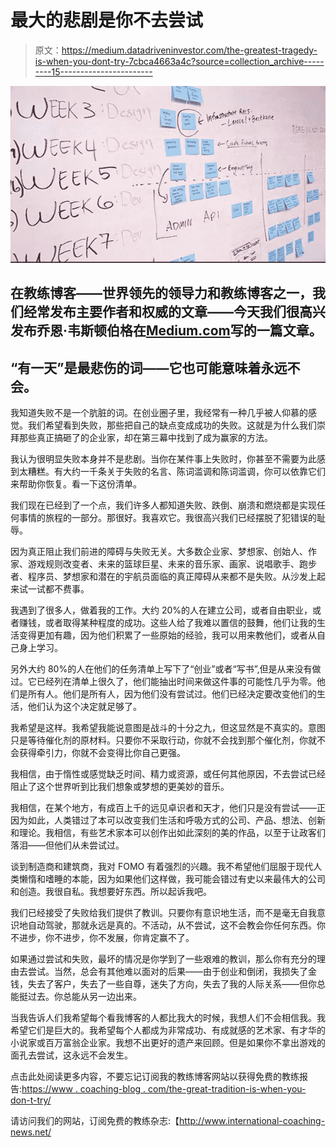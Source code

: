 # 最大的悲剧是你不去尝试

> 原文：<https://medium.datadriveninvestor.com/the-greatest-tragedy-is-when-you-dont-try-7cbca4663a4c?source=collection_archive---------15----------------------->

![](img/89bfa73e5af68c75162fa47fe132b53c.png)

## 在教练博客——世界领先的领导力和教练博客之一，我们经常发布主要作者和权威的文章——今天我们很高兴发布乔恩·韦斯顿伯格在[Medium.com](https://medium.com/life-learning/the-greatest-tragedy-is-when-you-dont-try-61a3fea99ca1#.i9j7pmh29)写的一篇文章。

## “有一天”是最悲伤的词——它也可能意味着永远不会。

我知道失败不是一个肮脏的词。在创业圈子里，我经常有一种几乎被人仰慕的感觉。我们希望看到失败，那些把自己的缺点变成成功的失败。这就是为什么我们崇拜那些真正搞砸了的企业家，却在第三幕中找到了成为赢家的方法。

我认为很明显失败本身并不是悲剧。当你在某件事上失败时，你甚至不需要为此感到太糟糕。有大约一千条关于失败的名言、陈词滥调和陈词滥调，你可以依靠它们来帮助你恢复。看一下这份清单。

我们现在已经到了一个点，我们许多人都知道失败、跌倒、崩溃和燃烧都是实现任何事情的旅程的一部分。那很好。我喜欢它。我很高兴我们已经摆脱了犯错误的耻辱。

因为真正阻止我们前进的障碍与失败无关。大多数企业家、梦想家、创始人、作家、游戏规则改变者、未来的篮球巨星、未来的音乐家、画家、说唱歌手、跑步者、程序员、梦想家和潜在的宇航员面临的真正障碍从来都不是失败。从沙发上起来试一试都不费事。

我遇到了很多人，做着我的工作。大约 20%的人在建立公司，或者自由职业，或者赚钱，或者取得某种程度的成功。这些人给了我难以置信的鼓舞，他们让我的生活变得更加有趣，因为他们积累了一些原始的经验，我可以用来教他们，或者从自己身上学习。

另外大约 80%的人在他们的任务清单上写下了“创业”或者“写书”,但是从来没有做过。它已经列在清单上很久了，他们能抽出时间来做这件事的可能性几乎为零。他们是所有人。他们是所有人，因为他们没有尝试过。他们已经决定要改变他们的生活，他们认为这个决定就足够了。

我希望是这样。我希望我能说意图是战斗的十分之九，但这显然是不真实的。意图只是等待催化剂的原材料。只要你不采取行动，你就不会找到那个催化剂，你就不会获得牵引力，你就不会变得比你自己更强。

我相信，由于惰性或感觉缺乏时间、精力或资源，或任何其他原因，不去尝试已经阻止了这个世界听到比我们想象或梦想的更美妙的音乐。

我相信，在某个地方，有成百上千的远见卓识者和天才，他们只是没有尝试——正因为如此，人类错过了本可以改变我们生活和呼吸方式的公司、产品、想法、创新和理论。我相信，有些艺术家本可以创作出如此深刻的美的作品，以至于让政客们落泪——但他们从未尝试过。

谈到制造商和建筑商，我对 FOMO 有着强烈的兴趣。我不希望他们屈服于现代人类懒惰和嗜睡的本能，因为如果他们这样做，我可能会错过有史以来最伟大的公司和创造。我很自私。我想要好东西。所以起诉我吧。

我们已经接受了失败给我们提供了教训。只要你有意识地生活，而不是毫无自我意识地自动驾驶，那就永远是真的。不活动，从不尝试，这不会教会你任何东西。你不进步，你不进步，你不发展，你肯定赢不了。

如果通过尝试和失败，最坏的情况是你学到了一些艰难的教训，那么你有充分的理由去尝试。当然，总会有其他难以面对的后果——由于创业和倒闭，我损失了金钱，失去了客户，失去了一些自尊，迷失了方向，失去了我的人际关系——但你总能挺过去。你总能从另一边出来。

当我告诉人们我希望每个看我博客的人都比我大的时候，我想人们不会相信我。我希望它们是巨大的。我希望每个人都成为非常成功、有成就感的艺术家、有才华的小说家或百万富翁企业家。我想不出更好的遗产来回顾。但是如果你不拿出游戏的面孔去尝试，这永远不会发生。

点击此处阅读更多内容，不要忘记订阅我的教练博客网站以获得免费的教练报告:[https://www . coaching-blog . com/the-great-tradition-is-when-you-don-t-try/](https://www.coaching-blog.com/the-greatest-tragedy-is-when-you-dont-try/)

请访问我们的网站，订阅免费的教练杂志:【http://www.international-coaching-news.net/ 